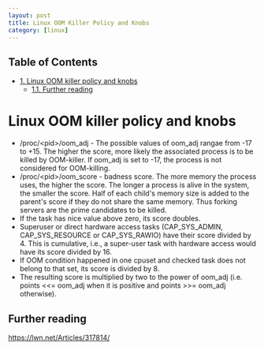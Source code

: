 ```yaml
---
layout: post
title: Linux OOM Killer Policy and Knobs
category: [linux]
---
```

<div id="table-of-contents">
<h2>Table of Contents</h2>
<div id="text-table-of-contents">
<ul>
<li><a href="#sec-1">1. Linux OOM killer policy and knobs</a>
<ul>
<li><a href="#sec-1-1">1.1. Further reading</a></li>
</ul>
</li>
</ul>
</div>
</div>

# Linux OOM killer policy and knobs<a id="sec-1" name="sec-1"></a>

-  /proc/\<pid\>/oom_adj -  The possible values of oom_adj rangae from -17 to +15. The higher the score, more likely the associated process is to be killed by OOM-killer. If oom_adj is set to -17, the process is not considered for OOM-killing.
-  /proc/\<pid\>/oom_score - badness score. The more memory the process uses, the higher the score. The longer a process is alive in the system, the smaller the score. Half of each child's memory size is added to the parent's score if they do not share the same memory. Thus forking servers are the prime candidates to be killed.
-  If the task has nice value above zero, its score doubles.
- Superuser or direct hardware access tasks (CAP_SYS_ADMIN, CAP_SYS_RESOURCE or CAP_SYS_RAWIO) have their score divided by 4. This is cumulative, i.e., a super-user task with hardware access would have its score divided by 16.
-  If OOM condition happened in one cpuset and checked task does not belong to that set, its score is divided by 8.
- The resulting score is multiplied by two to the power of oom_adj (i.e. points \<\<= oom_adj when it is positive and points \>\>= oom_adj otherwise).

## Further reading<a id="sec-1-1" name="sec-1-1"></a>

<https://lwn.net/Articles/317814/>
